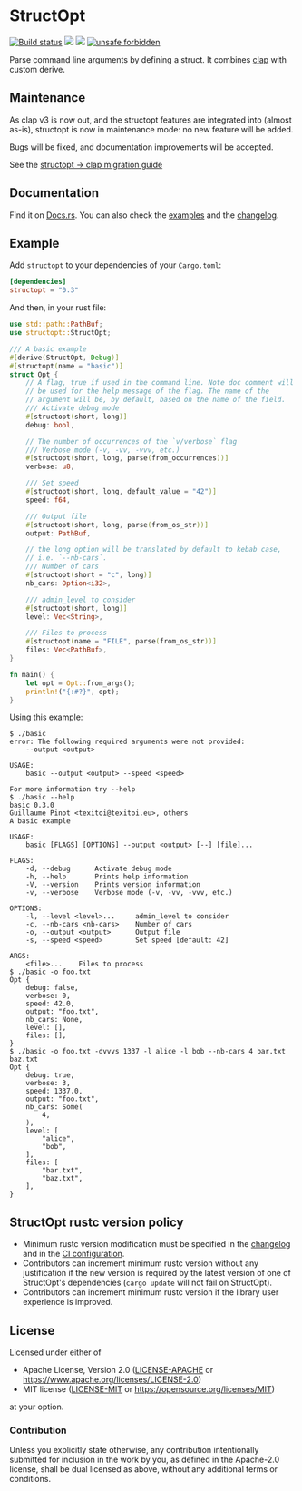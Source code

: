 # StructOpt

[![Build status](../../actions/workflows/ci.yml/badge.svg)](../../actions)
[![](https://img.shields.io/crates/v/structopt.svg)](https://crates.io/crates/structopt)
[![](https://docs.rs/structopt/badge.svg)](https://docs.rs/structopt)
[![unsafe forbidden](https://img.shields.io/badge/unsafe-forbidden-success.svg)](https://github.com/rust-secure-code/safety-dance/)

Parse command line arguments by defining a struct.  It combines [clap](https://crates.io/crates/clap) with custom derive.

## Maintenance

As clap v3 is now out, and the structopt features are integrated into (almost as-is), structopt is now in maintenance mode: no new feature will be added.

Bugs will be fixed, and documentation improvements will be accepted.

See the [structopt -> clap migration guide](https://github.com/clap-rs/clap/blob/master/CHANGELOG.md#migrating)

## Documentation

Find it on [Docs.rs](https://docs.rs/structopt).  You can also check the [examples](examples) and the [changelog](CHANGELOG.md).

## Example

Add `structopt` to your dependencies of your `Cargo.toml`:
```toml
[dependencies]
structopt = "0.3"
```

And then, in your rust file:
```rust
use std::path::PathBuf;
use structopt::StructOpt;

/// A basic example
#[derive(StructOpt, Debug)]
#[structopt(name = "basic")]
struct Opt {
    // A flag, true if used in the command line. Note doc comment will
    // be used for the help message of the flag. The name of the
    // argument will be, by default, based on the name of the field.
    /// Activate debug mode
    #[structopt(short, long)]
    debug: bool,

    // The number of occurrences of the `v/verbose` flag
    /// Verbose mode (-v, -vv, -vvv, etc.)
    #[structopt(short, long, parse(from_occurrences))]
    verbose: u8,

    /// Set speed
    #[structopt(short, long, default_value = "42")]
    speed: f64,

    /// Output file
    #[structopt(short, long, parse(from_os_str))]
    output: PathBuf,

    // the long option will be translated by default to kebab case,
    // i.e. `--nb-cars`.
    /// Number of cars
    #[structopt(short = "c", long)]
    nb_cars: Option<i32>,

    /// admin_level to consider
    #[structopt(short, long)]
    level: Vec<String>,

    /// Files to process
    #[structopt(name = "FILE", parse(from_os_str))]
    files: Vec<PathBuf>,
}

fn main() {
    let opt = Opt::from_args();
    println!("{:#?}", opt);
}
```

Using this example:
```
$ ./basic
error: The following required arguments were not provided:
    --output <output>

USAGE:
    basic --output <output> --speed <speed>

For more information try --help
$ ./basic --help
basic 0.3.0
Guillaume Pinot <texitoi@texitoi.eu>, others
A basic example

USAGE:
    basic [FLAGS] [OPTIONS] --output <output> [--] [file]...

FLAGS:
    -d, --debug      Activate debug mode
    -h, --help       Prints help information
    -V, --version    Prints version information
    -v, --verbose    Verbose mode (-v, -vv, -vvv, etc.)

OPTIONS:
    -l, --level <level>...     admin_level to consider
    -c, --nb-cars <nb-cars>    Number of cars
    -o, --output <output>      Output file
    -s, --speed <speed>        Set speed [default: 42]

ARGS:
    <file>...    Files to process
$ ./basic -o foo.txt
Opt {
    debug: false,
    verbose: 0,
    speed: 42.0,
    output: "foo.txt",
    nb_cars: None,
    level: [],
    files: [],
}
$ ./basic -o foo.txt -dvvvs 1337 -l alice -l bob --nb-cars 4 bar.txt baz.txt
Opt {
    debug: true,
    verbose: 3,
    speed: 1337.0,
    output: "foo.txt",
    nb_cars: Some(
        4,
    ),
    level: [
        "alice",
        "bob",
    ],
    files: [
        "bar.txt",
        "baz.txt",
    ],
}
```

## StructOpt rustc version policy

- Minimum rustc version modification must be specified in the [changelog](CHANGELOG.md) and in the [CI configuration](.github/workflows/ci.yml).
- Contributors can increment minimum rustc version without any justification if the new version is required by the latest version of one of StructOpt's dependencies (`cargo update` will not fail on StructOpt).
- Contributors can increment minimum rustc version if the library user experience is improved.

## License

Licensed under either of

- Apache License, Version 2.0 ([LICENSE-APACHE](LICENSE-APACHE) or <https://www.apache.org/licenses/LICENSE-2.0>)
- MIT license ([LICENSE-MIT](LICENSE-MIT) or <https://opensource.org/licenses/MIT>)

at your option.

### Contribution

Unless you explicitly state otherwise, any contribution intentionally submitted
for inclusion in the work by you, as defined in the Apache-2.0 license, shall be
dual licensed as above, without any additional terms or conditions.
